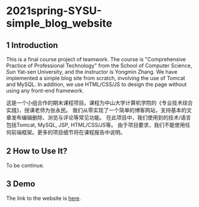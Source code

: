 # 2021spring-SYSU-simple_blog_website

## 1 Introduction
This is a final course project of teamwork. The course is "Comprehensive Practice of Professional Technology" from the School of Computer Science, Sun Yat-sen University, and the instructor is Yongmin Zhang. We have implemented a simple blog site from scratch, involving the use of Tomcat and MySQL. In addition, we use HTML/CSS/JS to design the page without using any front-end framework.

这是一个小组合作的期末课程项目。课程为中山大学计算机学院的《专业技术综合实践》，授课老师为张永民。 我们从零实现了一个简单的博客网站，支持基本的文章发布编辑删除、浏览与评论等常见功能。
在此项目中，我们使用到的技术/语言包括Tomcat, MySQL, JSP, HTML/CSS/JS等。
由于项目要求，我们不能使用任何前端框架。更多的项目细节将在课程报告中说明。

## 2 How to Use It?

To be continue.

## 3 Demo

The link to the website is [here](http://172.18.187.253:8080/blog18308013v4/index.jsp). 

